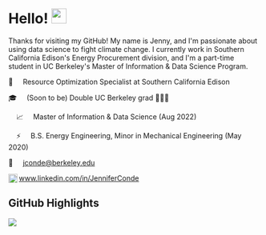 # Hello! <img src="https://raw.githubusercontent.com/MartinHeinz/MartinHeinz/master/wave.gif" width="30px">

Thanks for visiting my GitHub! 
My name is Jenny, and I'm passionate about using data science to fight climate change. 
I currently work in Southern California Edison's Energy Procurement division,
and I'm a part-time student in UC Berkeley's Master of Information & Data Science Program.

🔋 &nbsp; &nbsp; Resource Optimization Specialist at Southern California Edison

🎓 &nbsp; &nbsp; (Soon to be) Double UC Berkeley grad 💙🐻💛 

&nbsp; &nbsp; 📈 &nbsp; &nbsp; Master of Information & Data Science (Aug 2022)

&nbsp; &nbsp; ⚡ &nbsp; &nbsp; B.S. Energy Engineering, Minor in Mechanical Engineering (May 2020)

📧 &nbsp; &nbsp; jconde@berkeley.edu

<img align="left" width="18px" src="https://raw.githubusercontent.com/peterthehan/peterthehan/master/assets/linkedin.svg" />www.linkedin.com/in/JenniferConde

<!-- ![LinkedIn][1] www.linkedin.com/in/JenniferConde -->




[1]: https://raw.githubusercontent.com/MartinHeinz/MartinHeinz/master/linkedin-3-16.png

## GitHub Highlights
<img align="center" src="https://github-readme-stats.vercel.app/api/top-langs/?username=jjconde3&theme=dark" />
